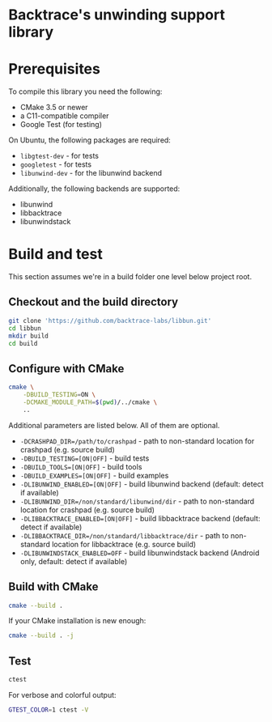 # Backtrace's unwinding support library

# Prerequisites

To compile this library you need the following:
 - CMake 3.5 or newer
 - a C11-compatible compiler
 - Google Test (for testing)

On Ubuntu, the following packages are required:
 - `libgtest-dev` - for tests
 - `googletest` - for tests
 - `libunwind-dev` - for the libunwind backend

Additionally, the following backends are supported:
 - libunwind
 - libbacktrace
 - libunwindstack

# Build and test

This section assumes we're in a build folder one level below project root.

## Checkout and the build directory

```sh
git clone 'https://github.com/backtrace-labs/libbun.git'
cd libbun
mkdir build
cd build
```

## Configure with CMake

```sh
cmake \
    -DBUILD_TESTING=ON \
    -DCMAKE_MODULE_PATH=$(pwd)/../cmake \
    ..
```

Additional parameters are listed below. All of them are optional.
- `-DCRASHPAD_DIR=/path/to/crashpad` - path to non-standard location for crashpad (e.g. source build)
- `-DBUILD_TESTING=[ON|OFF]` - build tests
- `-DBUILD_TOOLS=[ON|OFF]` - build tools
- `-DBUILD_EXAMPLES=[ON|OFF]` - build examples
- `-DLIBUNWIND_ENABLED=[ON|OFF]` - build libunwind backend (default: detect if available)
- `-DLIBUNWIND_DIR=/non/standard/libunwind/dir` - path to non-standard location for crashpad (e.g. source build)
- `-DLIBBACKTRACE_ENABLED=[ON|OFF]` -  build libbacktrace backend (default: detect if available)
- `-DLIBBACKTRACE_DIR=/non/standard/libbacktrace/dir`  - path to non-standard location for libbacktrace (e.g. source build)
- `-DLIBUNWINDSTACK_ENABLED=OFF` - build libunwindstack backend (Android only, default: detect if available)

## Build with CMake

```sh
cmake --build .
```

If your CMake installation is new enough:

```sh
cmake --build . -j
```

## Test

```sh
ctest
````

For verbose and colorful output:
```sh
GTEST_COLOR=1 ctest -V
```
